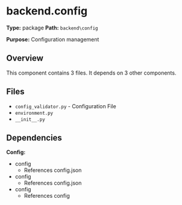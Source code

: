 # backend.config

**Type:** package
**Path:** `backend\config`

**Purpose:** Configuration management



## Overview

This component contains 3 files.
It depends on 3 other components.

## Files

- `config_validator.py` - Configuration File
- `environment.py`
- `__init__.py`

## Dependencies

**Config:**
- config
  - References config.json
- config
  - References config.json
- config
  - References config


